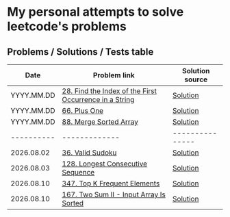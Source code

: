 # My personal attempts to solve leetcode's problems

## Problems / Solutions / Tests table

| Date       | Problem link | Solution source |
| ---------- |------------- | --------------- |
| YYYY.MM.DD | [28. Find the Index of the First Occurrence in a String](https://leetcode.com/problems/find-the-index-of-the-first-occurrence-in-a-string/) | [Solution](src/main/java/com/github/jakutenshi/leetcode/Problem28FindIndexOfFirstOccurrenceInString.java) |
| YYYY.MM.DD | [66. Plus One](https://leetcode.com/problems/plus-one/) | [Solution](src/main/java/com/github/jakutenshi/leetcode/Problem66PlusOne.java) |
| YYYY.MM.DD | [88. Merge Sorted Array](https://leetcode.com/problems/merge-sorted-array) | [Solution](src/main/java/com/github/jakutenshi/leetcode/Problem88MergeSortedArray.java) |
| ---------- |------------- | --------------- |
| 2026.08.02 | [36. Valid Sudoku](https://leetcode.com/problems/valid-sudoku/) | [Solution](src/main/java/com/github/jakutenshi/leetcode/Problem36ValidSudoku.java) |
| 2026.08.03 | [128. Longest Consecutive Sequence](https://leetcode.com/problems/longest-consecutive-sequence/) | [Solution](src/main/java/com/github/jakutenshi/leetcode/Problem128LongestConsecutiveSequence.java) |
| 2026.08.10 | [347. Top K Frequent Elements](https://leetcode.com/problems/top-k-frequent-elements/) | [Solution](src/main/java/com/github/jakutenshi/leetcode/Problem347TopKFrequentElements.java) |
| 2026.08.10 | [167. Two Sum II - Input Array Is Sorted](https://leetcode.com/problems/two-sum-ii-input-array-is-sorted/) | [Solution](src/main/java/com/github/jakutenshi/leetcode/Problem167TwoSumII.java) |